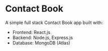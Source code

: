 # Contact Book

A simple full stack Contact Book app built with:
- Frontend: React.js
- Backend: Node.js, Express.js
- Database: MongoDB (Atlas)
